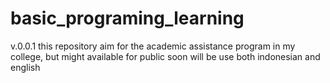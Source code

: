 # basic_programing_learning
v.0.0.1
this repository aim for the academic assistance program in my college, but might available for public soon
will be use both indonesian and english
